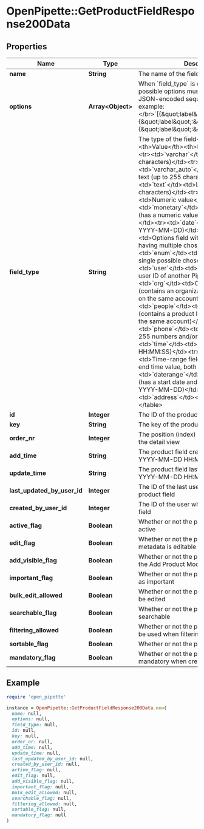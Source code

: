 # OpenPipette::GetProductFieldResponse200Data

## Properties

| Name | Type | Description | Notes |
| ---- | ---- | ----------- | ----- |
| **name** | **String** | The name of the field |  |
| **options** | **Array&lt;Object&gt;** | When &#x60;field_type&#x60; is either &#x60;set&#x60; or &#x60;enum&#x60;, possible options must be supplied as a JSON-encoded sequential array, for example:&lt;/br&gt;&#x60;[{\&quot;label\&quot;:\&quot;red\&quot;}, {\&quot;label\&quot;:\&quot;blue\&quot;}, {\&quot;label\&quot;:\&quot;lilac\&quot;}]&#x60; | [optional] |
| **field_type** | **String** | The type of the field&lt;table&gt;&lt;tr&gt;&lt;th&gt;Value&lt;/th&gt;&lt;th&gt;Description&lt;/th&gt;&lt;/tr&gt;&lt;tr&gt;&lt;td&gt;&#x60;varchar&#x60;&lt;/td&gt;&lt;td&gt;Text (up to 255 characters)&lt;/td&gt;&lt;tr&gt;&lt;td&gt;&#x60;varchar_auto&#x60;&lt;/td&gt;&lt;td&gt;Autocomplete text (up to 255 characters)&lt;/td&gt;&lt;tr&gt;&lt;td&gt;&#x60;text&#x60;&lt;/td&gt;&lt;td&gt;Long text (up to 65k characters)&lt;/td&gt;&lt;tr&gt;&lt;td&gt;&#x60;double&#x60;&lt;/td&gt;&lt;td&gt;Numeric value&lt;/td&gt;&lt;tr&gt;&lt;td&gt;&#x60;monetary&#x60;&lt;/td&gt;&lt;td&gt;Monetary field (has a numeric value and a currency value)&lt;/td&gt;&lt;tr&gt;&lt;td&gt;&#x60;date&#x60;&lt;/td&gt;&lt;td&gt;Date (format YYYY-MM-DD)&lt;/td&gt;&lt;tr&gt;&lt;td&gt;&#x60;set&#x60;&lt;/td&gt;&lt;td&gt;Options field with a possibility of having multiple chosen options&lt;/td&gt;&lt;tr&gt;&lt;td&gt;&#x60;enum&#x60;&lt;/td&gt;&lt;td&gt;Options field with a single possible chosen option&lt;/td&gt;&lt;tr&gt;&lt;td&gt;&#x60;user&#x60;&lt;/td&gt;&lt;td&gt;User field (contains a user ID of another Pipedrive user)&lt;/td&gt;&lt;tr&gt;&lt;td&gt;&#x60;org&#x60;&lt;/td&gt;&lt;td&gt;Organization field (contains an organization ID which is stored on the same account)&lt;/td&gt;&lt;tr&gt;&lt;td&gt;&#x60;people&#x60;&lt;/td&gt;&lt;td&gt;Person field (contains a product ID which is stored on the same account)&lt;/td&gt;&lt;tr&gt;&lt;td&gt;&#x60;phone&#x60;&lt;/td&gt;&lt;td&gt;Phone field (up to 255 numbers and/or characters)&lt;/td&gt;&lt;tr&gt;&lt;td&gt;&#x60;time&#x60;&lt;/td&gt;&lt;td&gt;Time field (format HH:MM:SS)&lt;/td&gt;&lt;tr&gt;&lt;td&gt;&#x60;timerange&#x60;&lt;/td&gt;&lt;td&gt;Time-range field (has a start time and end time value, both HH:MM:SS)&lt;/td&gt;&lt;tr&gt;&lt;td&gt;&#x60;daterange&#x60;&lt;/td&gt;&lt;td&gt;Date-range field (has a start date and end date value, both YYYY-MM-DD)&lt;/td&gt;&lt;tr&gt;&lt;td&gt;&#x60;address&#x60;&lt;/td&gt;&lt;td&gt;Address field&lt;/dd&gt;&lt;/table&gt; |  |
| **id** | **Integer** | The ID of the product field | [optional] |
| **key** | **String** | The key of the product field | [optional] |
| **order_nr** | **Integer** | The position (index) of the product field in the detail view | [optional] |
| **add_time** | **String** | The product field creation time. Format: YYYY-MM-DD HH:MM:SS | [optional] |
| **update_time** | **String** | The product field last update time. Format: YYYY-MM-DD HH:MM:SS | [optional] |
| **last_updated_by_user_id** | **Integer** | The ID of the last user to update the product field | [optional] |
| **created_by_user_id** | **Integer** | The ID of the user who created the product field | [optional] |
| **active_flag** | **Boolean** | Whether or not the product field is currently active | [optional] |
| **edit_flag** | **Boolean** | Whether or not the product field name and metadata is editable | [optional] |
| **add_visible_flag** | **Boolean** | Whether or not the product field is visible in the Add Product Modal | [optional] |
| **important_flag** | **Boolean** | Whether or not the product field is marked as important | [optional] |
| **bulk_edit_allowed** | **Boolean** | Whether or not the product field data can be edited | [optional] |
| **searchable_flag** | **Boolean** | Whether or not the product field is searchable | [optional] |
| **filtering_allowed** | **Boolean** | Whether or not the product field value can be used when filtering searches | [optional] |
| **sortable_flag** | **Boolean** | Whether or not the product field is sortable | [optional] |
| **mandatory_flag** | **Boolean** | Whether or not the product field is mandatory when creating products | [optional] |

## Example

```ruby
require 'open_pipette'

instance = OpenPipette::GetProductFieldResponse200Data.new(
  name: null,
  options: null,
  field_type: null,
  id: null,
  key: null,
  order_nr: null,
  add_time: null,
  update_time: null,
  last_updated_by_user_id: null,
  created_by_user_id: null,
  active_flag: null,
  edit_flag: null,
  add_visible_flag: null,
  important_flag: null,
  bulk_edit_allowed: null,
  searchable_flag: null,
  filtering_allowed: null,
  sortable_flag: null,
  mandatory_flag: null
)
```

